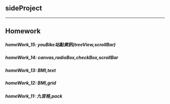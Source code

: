 ## sideProject

---
## Homework
##### homeWork_15: youBike站點資訊(treeView,scrollBar)
##### homeWork_14: canvas,radioBox,checkBox,scrollBar
##### homeWork_13: BMI,text
##### homeWork_12: BMI,grid
##### homeWork_11: 九宮格,pack



